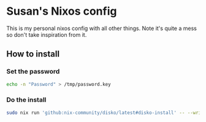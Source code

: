 # Susan's Nixos config

This is my personal nixos config with all other things. Note it's quite a mess so don't take inspiration from it.

## How to install

### Set the password

```sh
echo -n "Password" > /tmp/password.key
```

### Do the install

```sh
sudo nix run 'github:nix-community/disko/latest#disko-install' -- --write-efi-boot-entries --flake 'github:susanthenerd/dots#framework' --disk nvme /dev/nvme0
```

